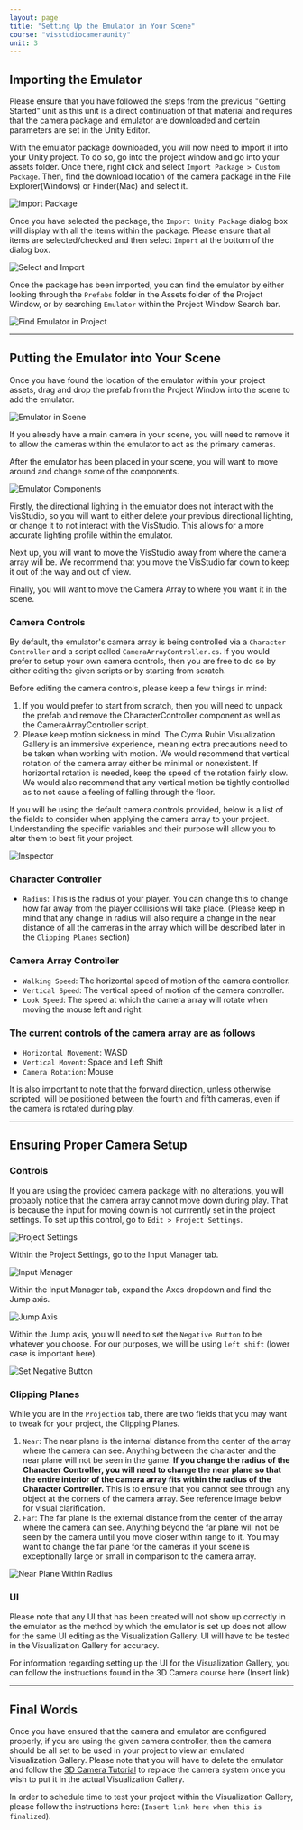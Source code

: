 ```yaml
---
layout: page
title: "Setting Up the Emulator in Your Scene"
course: "visstudiocameraunity"
unit: 3
---
```


## Importing the Emulator

Please ensure that you have followed the steps from the previous "Getting Started" unit as this unit is a direct continuation of that material and requires that the camera package and emulator are downloaded and certain parameters are set in the Unity Editor.

With the emulator package downloaded, you will now need to import it into your Unity project. To do so, go into the project window and go into your assets folder. Once there, right click and select ```Import Package > Custom Package```. Then, find the download location of the camera package in the File Explorer(Windows) or Finder(Mac) and select it.

![Import Package](images/importcustompackage.png)

Once you have selected the package, the ```Import Unity Package``` dialog box will display with all the items within the package. Please ensure that all items are selected/checked and then select ```Import``` at the bottom of the dialog box.

![Select and Import](images/customimport.png)

Once the package has been imported, you can find the emulator by either looking through the ```Prefabs``` folder in the Assets folder of the Project Window, or by searching ```Emulator``` within the Project Window Search bar.

![Find Emulator in Project](images/emulatorsearch.png)

---

## Putting the Emulator into Your Scene

Once you have found the location of the emulator within your project assets, drag and drop the prefab from the Project Window into the scene to add the emulator.

![Emulator in Scene](images/emulatorinscene.png)

If you already have a main camera in your scene, you will need to remove it to allow the cameras within the emulator to act as the primary cameras.

After the emulator has been placed in your scene, you will want to move around and change some of the components.

![Emulator Components](images/emulatorcomponents.png)

Firstly, the directional lighting in the emulator does not interact with the VisStudio, so you will want to either delete your previous directional lighting, or change it to not interact with the VisStudio. This allows for a more accurate lighting profile within the emulator.

Next up, you will want to move the VisStudio away from where the camera array will be. We recommend that you move the VisStudio far down to keep it out of the way and out of view.

Finally, you will want to move the Camera Array to where you want it in the scene.

### Camera Controls

By default, the emulator's camera array is being controlled via a ```Character Controller``` and a script called ```CameraArrayController.cs```. If you would prefer to setup your own camera controls, then you are free to do so by either editing the given scripts or by starting from scratch.

Before editing the camera controls, please keep a few things in mind:

1. If you would prefer to start from scratch, then you will need to unpack the prefab and remove the CharacterController component as well as the CameraArrayController script.
2. Please keep motion sickness in mind. The Cyma Rubin Visualization Gallery is an immersive experience, meaning extra precautions need to be taken when working with motion. We would recommend that vertical rotation of the camera array either be minimal or nonexistent. If horizontal rotation is needed, keep the speed of the rotation fairly slow. We would also recommend that any vertical motion be tightly controlled as to not cause a feeling of falling through the floor.

If you will be using the default camera controls provided, below is a list of the fields to consider when applying the camera array to your project. Understanding the specific variables and their purpose will allow you to alter them to best fit your project.

![Inspector](images/inspector.png)

### Character Controller

* ```Radius```: This is the radius of your player. You can change this to change how far away from the player collisions will take place. (Please keep in mind that any change in radius will also require a change in the near distance of all the cameras in the array which will be described later in the ```Clipping Planes``` section)

### Camera Array Controller

* ```Walking Speed```: The horizontal speed of motion of the camera controller.
* ```Vertical Speed```: The vertical speed of motion of the camera controller.
* ```Look Speed```: The speed at which the camera array will rotate when moving the mouse left and right.

### The current controls of the camera array are as follows

* ```Horizontal Movement```: WASD
* ```Vertical Movent```: Space and Left Shift
* ```Camera Rotation```: Mouse

It is also important to note that the forward direction, unless otherwise scripted, will be positioned between the fourth and fifth cameras, even if the camera is rotated during play.

---

## Ensuring Proper Camera Setup

### Controls

If you are using the provided camera package with no alterations, you will probably notice that the camera array cannot move down during play. That is because the input for moving down is not currrently set in the project settings. To set up this control, go to ```Edit > Project Settings```.

![Project Settings](images/projectsettings.png)

Within the Project Settings, go to the Input Manager tab.

![Input Manager](images/inputmanager.png)

Within the Input Manager tab, expand the Axes dropdown and find the Jump axis.

![Jump Axis](images/jumpaxis.png)

Within the Jump axis, you will need to set the ```Negative Button``` to be whatever you choose. For our purposes, we will be using ```left shift``` (lower case is important here).

![Set Negative Button](images/negativebutton.png)

### Clipping Planes

While you are in the ```Projection``` tab, there are two fields that you may want to tweak for your project, the Clipping Planes.

1. ```Near```: The near plane is the internal distance from the center of the array where the camera can see. Anything between the character and the near plane will not be seen in the game. **If you change the radius of the Character Controller, you will need to change the near plane so that the entire interior of the camera array fits within the radius of the Character Controller.** This is to ensure that you cannot see through any object at the corners of the camera array. See reference image below for visual clarification.
2. ```Far```: The far plane is the external distance from the center of the array where the camera can see. Anything beyond the far plane will not be seen by the camera until you move closer within range to it. You may want to change the far plane for the cameras if your scene is exceptionally large or small in comparison to the camera array.

![Near Plane Within Radius](images/nearplane.png)

### UI

Please note that any UI that has been created will not show up correctly in the emulator as the method by which the emulator is set up does not allow for the same UI editing as the Visualization Gallery. UI will have to be tested in the Visualization Gallery for accuracy.

For information regarding setting up the UI for the Visualization Gallery, you can follow the instructions found in the 3D Camera course here (Insert link)

---

## Final Words

Once you have ensured that the camera and emulator are configured properly, if you are using the given camera controller, then the camera should be all set to be used in your project to view an emulated Visualization Gallery. Please note that you will have to delete the emulator and follow the [3D Camera Tutorial](../firstpersoncamera/gettingstarted) to replace the camera system once you wish to put it in the actual Visualization Gallery.

In order to schedule time to test your project within the Visualization Gallery, please follow the instructions here: (```Insert link here when this is finalized```).
